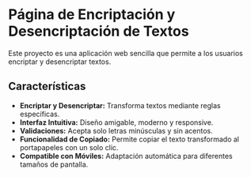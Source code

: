 # Página de Encriptación y Desencriptación de Textos

Este proyecto es una aplicación web sencilla que permite a los usuarios encriptar y desencriptar textos.

## Características

- **Encriptar y Desencriptar:** Transforma textos mediante reglas específicas.
- **Interfaz Intuitiva:** Diseño amigable, moderno y responsive.
- **Validaciones:** Acepta solo letras minúsculas y sin acentos.
- **Funcionalidad de Copiado:** Permite copiar el texto transformado al portapapeles con un solo clic.
- **Compatible con Móviles:** Adaptación automática para diferentes tamaños de pantalla.
